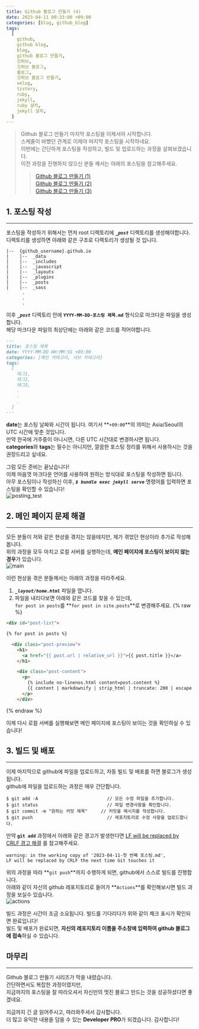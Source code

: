 ```yaml
---
title: Github 블로그 만들기 (4)
date: 2023-04-11 00:33:00 +09:00
categories: [blog, github_blog]
tags:
  [
    github,
    github blog,
    blog,
    github 블로그 만들기,
    깃허브,
    깃허브 블로그,
    블로그,
    깃허브 블로그 만들기,
    velog,
    tistory,
    ruby,
    jekyll,
    ruby 설치,
    jekyll 설치,
  ]
---
```


> Github 블로그 만들기 마지막 포스팅을 이제서야 시작합니다.  
> 스케줄이 바빴던 관계로 이제야 마지막 포스팅을 시작하네요.  
> 이번에는 간단하게 포스팅을 작성하고, 빌드 및 업로드하는 과정을 살펴보겠습니다.  
> 이전 과정을 진행하지 않으신 분들 께서는 아래의 포스팅을 참고해주세요.  
> > [Github 블로그 만들기 (1)](https://devpro.kr/posts/Github-%EB%B8%94%EB%A1%9C%EA%B7%B8-%EB%A7%8C%EB%93%A4%EA%B8%B0-(1)/)  
> > [Github 블로그 만들기 (2)](https://devpro.kr/posts/Github-%EB%B8%94%EB%A1%9C%EA%B7%B8-%EB%A7%8C%EB%93%A4%EA%B8%B0-(2)/)  
> > [Github 블로그 만들기 (3)](https://devpro.kr/posts/Github-%EB%B8%94%EB%A1%9C%EA%B7%B8-%EB%A7%8C%EB%93%A4%EA%B8%B0-(3)/)

## 1. 포스팅 작성
---
포스팅을 작성하기 위해서는 먼저 root 디렉토리에 ***`_post`*** 디렉토리를 생성해야합니다.  
디렉토리를 생성하면 아래와 같은 구조로 디렉토리가 생성될 것 입니다.  
```shell
|--  {github_username}.github.io
|    |--  _data
|    |--  _includes
|    |--  _javascript
|    |--  _layouts
|    |--  _plugins
|    |--  _posts
|    |--  _sass
      .
      .
      .
```
이후 ***`_post`*** 디렉토리 안에 **`YYYY-MM-DD-포스팅 제목.md`** 형식으로 마크다운 파일을 생성합니다.  
해당 마크다운 파일의 최상단에는 아래와 같은 코드를 적어야합니다.  
```md
---
title: 포스팅 제목
date: YYYY-MM-DD HH:MM:SS +09:00
categories: [메인 카테고리, 서브 카테고리]
tags:
  [
    태그1,
    태그2,
    태그3,
    .
    .
    .
  ]
---
```
**date**는 포스팅 날짜와 시간이 됩니다. 여기서 **`+09:00`**의 의미는 Asia/Seoul의 UTC 시간에 맞춘 것입니다.  
만약 한국에 거주중이 아니시면, 다른 UTC 시간대로 변경하시면 됩니다.  
**categories**와 **tags**는 필수는 아니지만, 깔끔한 포스팅 정리를 위해서 사용하시는 것을 권장드리고 싶네요.  

그럼 모든 준비는 끝났습니다!  
이제 마음껏 마크다운 언어를 사용하여 원하는 방식대로 포스팅을 작성하면 됩니다.  
아무 포스팅이나 작성하신 이후, ***`$ bundle exec jekyll serve`*** 명령어를 입력하면 포스팅을 확인할 수 있습니다!  
![posting_test](https://user-images.githubusercontent.com/104547731/230942107-de7c25fc-5013-44ff-b4e4-a44872882199.png)

## 2. 메인 페이지 문제 해결
---
모든 분들이 저와 같은 현상을 겪지는 않을테지만, 제가 겪었던 현상이라 추가로 작성해봅니다.  
위의 과정을 모두 마치고 로컬 서버를 실행하는데, **메인 페이지에 포스팅이 보이지 않는 경우**가 있습니다.  
![main](https://user-images.githubusercontent.com/104547731/225352050-aa8901ee-b0f0-4df8-9cc8-1c3edb6feec4.png)  

이런 현상을 겪은 분들께서는 아래의 과정을 따라주세요.  
1. ***`_layout/home.html`*** 파일을 엽니다.
2. 파일을 내리다보면 아래와 같은 코드를 찾을 수 있는데,  
`for post in posts`를 **`for post in site.posts`**로 변경해주세요.
{% raw %}
```html
<div id="post-list">

{% for post in posts %}

  <div class="post-preview">
    <h1>
      <a href="{{ post.url | relative_url }}">{{ post.title }}</a>
    </h1>

    <div class="post-content">
      <p>
        {% include no-linenos.html content=post.content %}
        {{ content | markdownify | strip_html | truncate: 200 | escape }}
      </p>
    </div>
```
{% endraw %}

이제 다시 로컬 서버를 실행해보면 메인 페이지에 포스팅이 보이는 것을 확인하실 수 있습니다!

## 3. 빌드 및 배포
---
이제 마지막으로 github에 파일을 업로드하고, 자동 빌드 및 배포를 하면 블로그가 생성됩니다.  
github에 파일을 업로드하는 과정은 매우 간단합니다.  
```shell
$ git add -A                          // 모든 수정 파일을 추가합니다.
$ git status                          // 파일 변경사항을 확인합니다.
$ git commit -m "원하는 커밋 제목"     // 커밋을 메시지를 작성합니다.
$ git push                            // 레포지토리로 수정 사항을 업로드합니다.
```

만약 **`git add`** 과정에서 아래와 같은 경고가 발생한다면 [LF will be replaced by CRLF 경고 해결](https://devpro.kr/posts/LF-will-be-replaced-by-CRLF-%EA%B2%BD%EA%B3%A0-%ED%95%B4%EA%B2%B0/) 를 참고해주세요.  
```shell
warning: in the working copy of '2023-04-11-첫 번째 포스팅.md', 
LF will be replaced by CRLF the next time Git touches it
```

위의 과정을 따라 **`git push`**까지 수행하게 되면, github에서 스스로 빌드를 진행합니다.  
아래와 같이 자신의 github 레포지토리로 들어가 **`Actions`**를 확인해보시면 빌드 과정을 보실수 있습니다.  
![actions](https://user-images.githubusercontent.com/104547731/230950604-1d52c205-29ea-47c1-a659-6387881ef10d.png)  

빌드 과정은 시간이 조금 소요됩니다. 빌드를 기다리다가 위와 같이 체크 표시가 확인되면 완료입니다!  
빌드 및 배포가 완료되면, **자신의 레포지토리 이름을 주소창에 입력하여 github 블로그에 접속**하실 수 있습니다.  

## 마무리
---
Github 블로그 만들기 시리즈가 막을 내렸습니다.  
간단하면서도 복잡한 과정이였지만,  
지금까지의 포스팅을 잘 따라오셔서 자신만의 멋진 블로그 만드는 것을 성공하셨다면 좋겠네요.  

지금까지 긴 글 읽어주시고, 따라와주셔서 감사합니다.  
더 많고 유익한 내용을 담을 수 있는 **Developer PRO**가 되겠습니다. 감사합니다!